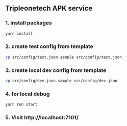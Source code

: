## Tripleonetech APK service  
### 1. install packages
```bash
yarn install
```

### 2. create test config from template
```bash
cp src/config/test.json.sample src/config/test.json
```

### 3. create local dev config from template
```bash
cp src/config/dev.json.sample src/config/dev.json
```

### 4. for local debug
```bash
yarn run start
```

### 5. Visit http://localhost:7101/ 